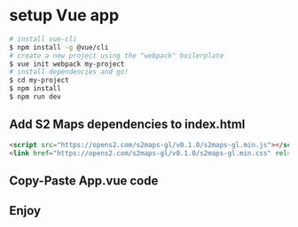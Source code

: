 # setup Vue app

```bash
# install vue-cli
$ npm install -g @vue/cli
# create a new project using the "webpack" boilerplate
$ vue init webpack my-project
# install dependencies and go!
$ cd my-project
$ npm install
$ npm run dev
```

## Add S2 Maps dependencies to index.html

```html
<script src="https://opens2.com/s2maps-gl/v0.1.0/s2maps-gl.min.js"></script>
<link href="https://opens2.com/s2maps-gl/v0.1.0/s2maps-gl.min.css" rel="stylesheet" />
```

## Copy-Paste App.vue code

## Enjoy

